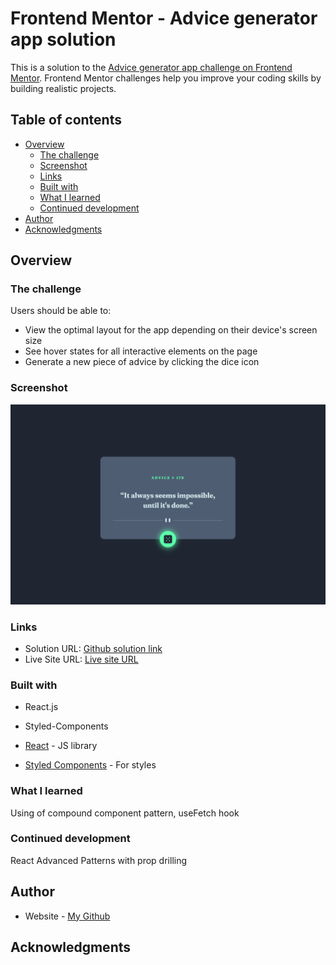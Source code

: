 # Frontend Mentor - Advice generator app solution

This is a solution to the [Advice generator app challenge on Frontend Mentor](https://www.frontendmentor.io/challenges/advice-generator-app-QdUG-13db). Frontend Mentor challenges help you improve your coding skills by building realistic projects.

## Table of contents

- [Overview](#overview)
  - [The challenge](#the-challenge)
  - [Screenshot](#screenshot)
  - [Links](#links)
  - [Built with](#built-with)
  - [What I learned](#what-i-learned)
  - [Continued development](#continued-development)
- [Author](#author)
- [Acknowledgments](#acknowledgments)

## Overview

### The challenge

Users should be able to:

- View the optimal layout for the app depending on their device's screen size
- See hover states for all interactive elements on the page
- Generate a new piece of advice by clicking the dice icon

### Screenshot

![](./screenshot.jpg)

### Links

- Solution URL: [Github solution link](https://github.com/tania0808/advice-generator)
- Live Site URL: [Live site URL](https://advice-generator-frontend.netlify.app/)

### Built with

- React.js
- Styled-Components

- [React](https://reactjs.org/) - JS library
- [Styled Components](https://styled-components.com/) - For styles

### What I learned

Using of compound component pattern, useFetch hook

### Continued development

React Advanced Patterns with prop drilling

## Author

- Website - [My Github](https://github.com/tania0808)

## Acknowledgments
